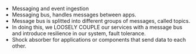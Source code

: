 
- Messaging and event ingestion
- Messaging bus, handles messages between apps.
- Message bus is splitted into different groups of messages, called topics.
- In doing this, we LOOSELY COUPLE our services with a message bus and introduce resilience in our system, fault tolerance. 
- Shock absorber for applications or components that send data to each other.